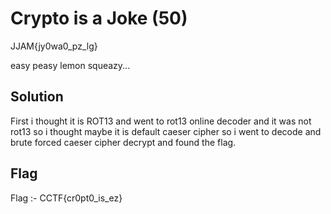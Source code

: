 # Crypto is a Joke (50)

JJAM{jy0wa0_pz_lg}

easy peasy lemon squeazy...

## Solution

First i thought it is ROT13 and went to rot13 online decoder and it was not rot13 so i thought maybe it is default caeser cipher so i went to decode and brute forced caeser cipher decrypt and found the flag.

## Flag
Flag :- CCTF{cr0pt0_is_ez}
